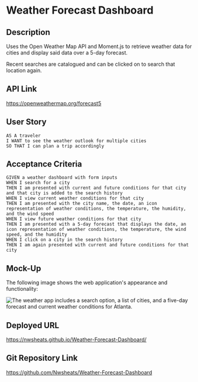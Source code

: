 # Weather Forecast Dashboard

## Description

Uses the Open Weather Map API and Moment.js to retrieve weather data for cities and display said data over a 5-day forecast.

Recent searches are catalogued and can be clicked on to search that location again.

## API Link

https://openweathermap.org/forecast5

## User Story

```
AS A traveler
I WANT to see the weather outlook for multiple cities
SO THAT I can plan a trip accordingly
```

## Acceptance Criteria

```
GIVEN a weather dashboard with form inputs
WHEN I search for a city
THEN I am presented with current and future conditions for that city and that city is added to the search history
WHEN I view current weather conditions for that city
THEN I am presented with the city name, the date, an icon representation of weather conditions, the temperature, the humidity, and the wind speed
WHEN I view future weather conditions for that city
THEN I am presented with a 5-day forecast that displays the date, an icon representation of weather conditions, the temperature, the wind speed, and the humidity
WHEN I click on a city in the search history
THEN I am again presented with current and future conditions for that city
```

## Mock-Up

The following image shows the web application's appearance and functionality:

![The weather app includes a search option, a list of cities, and a five-day forecast and current weather conditions for Atlanta.](./Assets/06-server-side-apis-homework-demo.png)

## Deployed URL

https://nwsheats.github.io/Weather-Forecast-Dashboard/

## Git Repository Link

https://github.com/Nwsheats/Weather-Forecast-Dashboard

